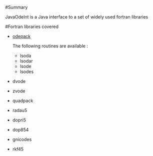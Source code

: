#Summary

JavaOdeInt is a Java interface to a set of widely used fortran libraries

#Fortran libraries covered


* [odepack](https://computation.llnl.gov/casc/odepack/odepack_home.html)

   The following routines are available :

    * lsoda
    * lsodar
    + lsode
    + lsodes


+ dvode

+ zvode

+ quadpack

+ radau5

+ dopri5

+ dop854

+ gnicodes

+ rkf45

